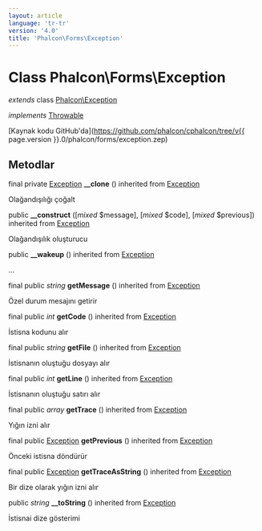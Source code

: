 ```yaml
---
layout: article
language: 'tr-tr'
version: '4.0'
title: 'Phalcon\Forms\Exception'
---
```

# Class **Phalcon\Forms\Exception**

*extends* class [Phalcon\Exception](Phalcon_Exception)

*implements* [Throwable](https://php.net/manual/en/class.throwable.php)

[Kaynak kodu GitHub'da](https://github.com/phalcon/cphalcon/tree/v{{ page.version }}.0/phalcon/forms/exception.zep)

## Metodlar

final private [Exception](https://php.net/manual/en/class.exception.php) **__clone** () inherited from [Exception](https://php.net/manual/en/class.exception.php)

Olağandışılığı çoğalt

public **__construct** ([*mixed* $message], [*mixed* $code], [*mixed* $previous]) inherited from [Exception](https://php.net/manual/en/class.exception.php)

Olağandışılık oluşturucu

public **__wakeup** () inherited from [Exception](https://php.net/manual/en/class.exception.php)

...

final public *string* **getMessage** () inherited from [Exception](https://php.net/manual/en/class.exception.php)

Özel durum mesajını getirir

final public *int* **getCode** () inherited from [Exception](https://php.net/manual/en/class.exception.php)

İstisna kodunu alır

final public *string* **getFile** () inherited from [Exception](https://php.net/manual/en/class.exception.php)

İstisnanın oluştuğu dosyayı alır

final public *int* **getLine** () inherited from [Exception](https://php.net/manual/en/class.exception.php)

İstisnanın oluştuğu satırı alır

final public *array* **getTrace** () inherited from [Exception](https://php.net/manual/en/class.exception.php)

Yığın izni alır

final public [Exception](https://php.net/manual/en/class.exception.php) **getPrevious** () inherited from [Exception](https://php.net/manual/en/class.exception.php)

Önceki istisna döndürür

final public [Exception](https://php.net/manual/en/class.exception.php) **getTraceAsString** () inherited from [Exception](https://php.net/manual/en/class.exception.php)

Bir dize olarak yığın izni alır

public *string* **__toString** () inherited from [Exception](https://php.net/manual/en/class.exception.php)

İstisnai dize gösterimi